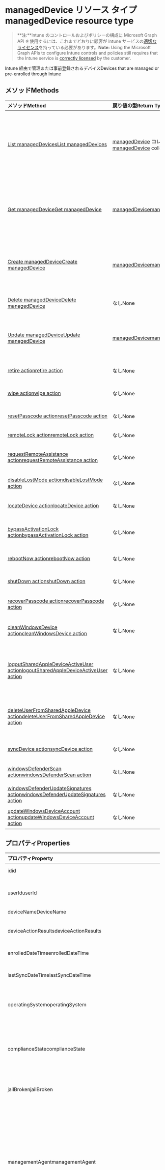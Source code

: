 # <a name="manageddevice-resource-type"></a><span data-ttu-id="0aaae-101">managedDevice リソース タイプ</span><span class="sxs-lookup"><span data-stu-id="0aaae-101">managedDevice resource type</span></span>

> <span data-ttu-id="0aaae-102">**注:**Intune のコントロールおよびポリシーの構成に Microsoft Graph API を使用するには、これまでどおりに顧客が Intune サービスの[適切なライセンス](https://go.microsoft.com/fwlink/?linkid=839381)を持っている必要があります。</span><span class="sxs-lookup"><span data-stu-id="0aaae-102">**Note:** Using the Microsoft Graph APIs to configure Intune controls and policies still requires that the Intune service is [correctly licensed](https://go.microsoft.com/fwlink/?linkid=839381) by the customer.</span></span>

<span data-ttu-id="0aaae-103">Intune 経由で管理または事前登録されるデバイス</span><span class="sxs-lookup"><span data-stu-id="0aaae-103">Devices that are managed or pre-enrolled through Intune</span></span>
## <a name="methods"></a><span data-ttu-id="0aaae-104">メソッド</span><span class="sxs-lookup"><span data-stu-id="0aaae-104">Methods</span></span>
|<span data-ttu-id="0aaae-105">メソッド</span><span class="sxs-lookup"><span data-stu-id="0aaae-105">Method</span></span>|<span data-ttu-id="0aaae-106">戻り値の型</span><span class="sxs-lookup"><span data-stu-id="0aaae-106">Return Type</span></span>|<span data-ttu-id="0aaae-107">説明</span><span class="sxs-lookup"><span data-stu-id="0aaae-107">Description</span></span>|
|:---|:---|:---|
|[<span data-ttu-id="0aaae-108">List managedDevices</span><span class="sxs-lookup"><span data-stu-id="0aaae-108">List managedDevices</span></span>](../api/intune_devices_manageddevice_list.md)|<span data-ttu-id="0aaae-109">[managedDevice](../resources/intune_devices_manageddevice.md) コレクション</span><span class="sxs-lookup"><span data-stu-id="0aaae-109">[managedDevice](../resources/intune_devices_manageddevice.md) collection</span></span>|<span data-ttu-id="0aaae-110">[managedDevice](../resources/intune_devices_manageddevice.md) オブジェクトのプロパティとリレーションシップをリストします。</span><span class="sxs-lookup"><span data-stu-id="0aaae-110">List properties and relationships of the [managedDevice](../resources/intune_devices_manageddevice.md) objects.</span></span>|
|[<span data-ttu-id="0aaae-111">Get managedDevice</span><span class="sxs-lookup"><span data-stu-id="0aaae-111">Get managedDevice</span></span>](../api/intune_devices_manageddevice_get.md)|[<span data-ttu-id="0aaae-112">managedDevice</span><span class="sxs-lookup"><span data-stu-id="0aaae-112">managedDevice</span></span>](../resources/intune_devices_manageddevice.md)|<span data-ttu-id="0aaae-113">[managedDevice](../resources/intune_devices_manageddevice.md) オブジェクトのプロパティとリレーションシップを読み取ります。</span><span class="sxs-lookup"><span data-stu-id="0aaae-113">Read properties and relationships of [plannerPlanDetails](../resources/intune_devices_manageddevice.md) object.</span></span>|
|[<span data-ttu-id="0aaae-114">Create managedDevice</span><span class="sxs-lookup"><span data-stu-id="0aaae-114">Create managedDevice</span></span>](../api/intune_devices_manageddevice_create.md)|[<span data-ttu-id="0aaae-115">managedDevice</span><span class="sxs-lookup"><span data-stu-id="0aaae-115">managedDevice</span></span>](../resources/intune_devices_manageddevice.md)|<span data-ttu-id="0aaae-116">新しい [managedDevice](../resources/intune_devices_manageddevice.md) オブジェクトを作成します。</span><span class="sxs-lookup"><span data-stu-id="0aaae-116">Create a new [plannerBucket](../resources/intune_devices_manageddevice.md) object.</span></span>|
|[<span data-ttu-id="0aaae-117">Delete managedDevice</span><span class="sxs-lookup"><span data-stu-id="0aaae-117">Delete managedDevice</span></span>](../api/intune_devices_manageddevice_delete.md)|<span data-ttu-id="0aaae-118">なし</span><span class="sxs-lookup"><span data-stu-id="0aaae-118">None</span></span>|<span data-ttu-id="0aaae-119">[managedDevice](../resources/intune_devices_manageddevice.md) を削除します。</span><span class="sxs-lookup"><span data-stu-id="0aaae-119">Deletes a [managedDevice](../resources/intune_devices_manageddevice.md).</span></span>|
|[<span data-ttu-id="0aaae-120">Update managedDevice</span><span class="sxs-lookup"><span data-stu-id="0aaae-120">Update managedDevice</span></span>](../api/intune_devices_manageddevice_update.md)|[<span data-ttu-id="0aaae-121">managedDevice</span><span class="sxs-lookup"><span data-stu-id="0aaae-121">managedDevice</span></span>](../resources/intune_devices_manageddevice.md)|<span data-ttu-id="0aaae-122">[managedDevice](../resources/intune_devices_manageddevice.md) オブジェクトのプロパティを更新します。</span><span class="sxs-lookup"><span data-stu-id="0aaae-122">Update the properties of a [calendar](../resources/intune_devices_manageddevice.md) object.</span></span>|
|[<span data-ttu-id="0aaae-123">retire action</span><span class="sxs-lookup"><span data-stu-id="0aaae-123">retire action</span></span>](../api/intune_devices_manageddevice_retire.md)|<span data-ttu-id="0aaae-124">なし</span><span class="sxs-lookup"><span data-stu-id="0aaae-124">None</span></span>|<span data-ttu-id="0aaae-125">デバイスを破棄します</span><span class="sxs-lookup"><span data-stu-id="0aaae-125">Retire a device</span></span>|
|[<span data-ttu-id="0aaae-126">wipe action</span><span class="sxs-lookup"><span data-stu-id="0aaae-126">wipe action</span></span>](../api/intune_devices_manageddevice_wipe.md)|<span data-ttu-id="0aaae-127">なし</span><span class="sxs-lookup"><span data-stu-id="0aaae-127">None</span></span>|<span data-ttu-id="0aaae-128">デバイスをワイプします</span><span class="sxs-lookup"><span data-stu-id="0aaae-128">Wipe a device</span></span>|
|[<span data-ttu-id="0aaae-129">resetPasscode action</span><span class="sxs-lookup"><span data-stu-id="0aaae-129">resetPasscode action</span></span>](../api/intune_devices_manageddevice_resetpasscode.md)|<span data-ttu-id="0aaae-130">なし</span><span class="sxs-lookup"><span data-stu-id="0aaae-130">None</span></span>|<span data-ttu-id="0aaae-131">パスコードをリセットします</span><span class="sxs-lookup"><span data-stu-id="0aaae-131">Reset passcode</span></span>|
|[<span data-ttu-id="0aaae-132">remoteLock action</span><span class="sxs-lookup"><span data-stu-id="0aaae-132">remoteLock action</span></span>](../api/intune_devices_manageddevice_remotelock.md)|<span data-ttu-id="0aaae-133">なし</span><span class="sxs-lookup"><span data-stu-id="0aaae-133">None</span></span>|<span data-ttu-id="0aaae-134">リモート ロック</span><span class="sxs-lookup"><span data-stu-id="0aaae-134">Remote lock</span></span>|
|[<span data-ttu-id="0aaae-135">requestRemoteAssistance action</span><span class="sxs-lookup"><span data-stu-id="0aaae-135">requestRemoteAssistance action</span></span>](../api/intune_devices_manageddevice_requestremoteassistance.md)|<span data-ttu-id="0aaae-136">なし</span><span class="sxs-lookup"><span data-stu-id="0aaae-136">None</span></span>|<span data-ttu-id="0aaae-137">リモート アシスタンスを要求します</span><span class="sxs-lookup"><span data-stu-id="0aaae-137">Request remote assistance</span></span>|
|[<span data-ttu-id="0aaae-138">disableLostMode action</span><span class="sxs-lookup"><span data-stu-id="0aaae-138">disableLostMode action</span></span>](../api/intune_devices_manageddevice_disablelostmode.md)|<span data-ttu-id="0aaae-139">なし</span><span class="sxs-lookup"><span data-stu-id="0aaae-139">None</span></span>|<span data-ttu-id="0aaae-140">紛失モードを無効化します</span><span class="sxs-lookup"><span data-stu-id="0aaae-140">Disable lost mode</span></span>|
|[<span data-ttu-id="0aaae-141">locateDevice action</span><span class="sxs-lookup"><span data-stu-id="0aaae-141">locateDevice action</span></span>](../api/intune_devices_manageddevice_locatedevice.md)|<span data-ttu-id="0aaae-142">なし</span><span class="sxs-lookup"><span data-stu-id="0aaae-142">None</span></span>|<span data-ttu-id="0aaae-143">デバイスを検索します</span><span class="sxs-lookup"><span data-stu-id="0aaae-143">Locate a device</span></span>|
|[<span data-ttu-id="0aaae-144">bypassActivationLock action</span><span class="sxs-lookup"><span data-stu-id="0aaae-144">bypassActivationLock action</span></span>](../api/intune_devices_manageddevice_bypassactivationlock.md)|<span data-ttu-id="0aaae-145">なし</span><span class="sxs-lookup"><span data-stu-id="0aaae-145">None</span></span>|<span data-ttu-id="0aaae-146">アクティベーション ロックをバイパスします</span><span class="sxs-lookup"><span data-stu-id="0aaae-146">Bypass activation lock</span></span>|
|[<span data-ttu-id="0aaae-147">rebootNow action</span><span class="sxs-lookup"><span data-stu-id="0aaae-147">rebootNow action</span></span>](../api/intune_devices_manageddevice_rebootnow.md)|<span data-ttu-id="0aaae-148">なし</span><span class="sxs-lookup"><span data-stu-id="0aaae-148">None</span></span>|<span data-ttu-id="0aaae-149">デバイスを再起動します</span><span class="sxs-lookup"><span data-stu-id="0aaae-149">Reboot device</span></span>|
|[<span data-ttu-id="0aaae-150">shutDown action</span><span class="sxs-lookup"><span data-stu-id="0aaae-150">shutDown action</span></span>](../api/intune_devices_manageddevice_shutdown.md)|<span data-ttu-id="0aaae-151">なし</span><span class="sxs-lookup"><span data-stu-id="0aaae-151">None</span></span>|<span data-ttu-id="0aaae-152">デバイスをシャットダウンします</span><span class="sxs-lookup"><span data-stu-id="0aaae-152">Shut down device</span></span>|
|[<span data-ttu-id="0aaae-153">recoverPasscode action</span><span class="sxs-lookup"><span data-stu-id="0aaae-153">recoverPasscode action</span></span>](../api/intune_devices_manageddevice_recoverpasscode.md)|<span data-ttu-id="0aaae-154">なし</span><span class="sxs-lookup"><span data-stu-id="0aaae-154">None</span></span>|<span data-ttu-id="0aaae-155">パスコードを回復します</span><span class="sxs-lookup"><span data-stu-id="0aaae-155">Recover passcode</span></span>|
|[<span data-ttu-id="0aaae-156">cleanWindowsDevice action</span><span class="sxs-lookup"><span data-stu-id="0aaae-156">cleanWindowsDevice action</span></span>](../api/intune_devices_manageddevice_cleanwindowsdevice.md)|<span data-ttu-id="0aaae-157">なし</span><span class="sxs-lookup"><span data-stu-id="0aaae-157">None</span></span>|<span data-ttu-id="0aaae-158">Windows デバイスをクリーンにします</span><span class="sxs-lookup"><span data-stu-id="0aaae-158">Clean Windows device</span></span>|
|[<span data-ttu-id="0aaae-159">logoutSharedAppleDeviceActiveUser action</span><span class="sxs-lookup"><span data-stu-id="0aaae-159">logoutSharedAppleDeviceActiveUser action</span></span>](../api/intune_devices_manageddevice_logoutsharedappledeviceactiveuser.md)|<span data-ttu-id="0aaae-160">なし</span><span class="sxs-lookup"><span data-stu-id="0aaae-160">None</span></span>|<span data-ttu-id="0aaae-161">共有の Apple デバイスのアクティブなユーザーをログアウトします</span><span class="sxs-lookup"><span data-stu-id="0aaae-161">Logout shared Apple device active user</span></span>|
|[<span data-ttu-id="0aaae-162">deleteUserFromSharedAppleDevice action</span><span class="sxs-lookup"><span data-stu-id="0aaae-162">deleteUserFromSharedAppleDevice action</span></span>](../api/intune_devices_manageddevice_deleteuserfromsharedappledevice.md)|<span data-ttu-id="0aaae-163">なし</span><span class="sxs-lookup"><span data-stu-id="0aaae-163">None</span></span>|<span data-ttu-id="0aaae-164">共有の Apple デバイスからユーザーを削除します</span><span class="sxs-lookup"><span data-stu-id="0aaae-164">Delete user from shared Apple device</span></span>|
|[<span data-ttu-id="0aaae-165">syncDevice action</span><span class="sxs-lookup"><span data-stu-id="0aaae-165">syncDevice action</span></span>](../api/intune_devices_manageddevice_syncdevice.md)|<span data-ttu-id="0aaae-166">なし</span><span class="sxs-lookup"><span data-stu-id="0aaae-166">None</span></span>|<span data-ttu-id="0aaae-167">まだ文書化されていません</span><span class="sxs-lookup"><span data-stu-id="0aaae-167">Not yet documented</span></span>|
|[<span data-ttu-id="0aaae-168">windowsDefenderScan action</span><span class="sxs-lookup"><span data-stu-id="0aaae-168">windowsDefenderScan action</span></span>](../api/intune_devices_manageddevice_windowsdefenderscan.md)|<span data-ttu-id="0aaae-169">なし</span><span class="sxs-lookup"><span data-stu-id="0aaae-169">None</span></span>|<span data-ttu-id="0aaae-170">まだ文書化されていません</span><span class="sxs-lookup"><span data-stu-id="0aaae-170">Not yet documented</span></span>|
|[<span data-ttu-id="0aaae-171">windowsDefenderUpdateSignatures action</span><span class="sxs-lookup"><span data-stu-id="0aaae-171">windowsDefenderUpdateSignatures action</span></span>](../api/intune_devices_manageddevice_windowsdefenderupdatesignatures.md)|<span data-ttu-id="0aaae-172">なし</span><span class="sxs-lookup"><span data-stu-id="0aaae-172">None</span></span>|<span data-ttu-id="0aaae-173">まだ文書化されていません</span><span class="sxs-lookup"><span data-stu-id="0aaae-173">Not yet documented</span></span>|
|[<span data-ttu-id="0aaae-174">updateWindowsDeviceAccount action</span><span class="sxs-lookup"><span data-stu-id="0aaae-174">updateWindowsDeviceAccount action</span></span>](../api/intune_devices_manageddevice_updatewindowsdeviceaccount.md)|<span data-ttu-id="0aaae-175">なし</span><span class="sxs-lookup"><span data-stu-id="0aaae-175">None</span></span>|<span data-ttu-id="0aaae-176">まだ文書化されていません</span><span class="sxs-lookup"><span data-stu-id="0aaae-176">Not yet documented</span></span>|

## <a name="properties"></a><span data-ttu-id="0aaae-177">プロパティ</span><span class="sxs-lookup"><span data-stu-id="0aaae-177">Properties</span></span>
|<span data-ttu-id="0aaae-178">プロパティ</span><span class="sxs-lookup"><span data-stu-id="0aaae-178">Property</span></span>|<span data-ttu-id="0aaae-179">型</span><span class="sxs-lookup"><span data-stu-id="0aaae-179">Type</span></span>|<span data-ttu-id="0aaae-180">説明</span><span class="sxs-lookup"><span data-stu-id="0aaae-180">Description</span></span>|
|:---|:---|:---|
|<span data-ttu-id="0aaae-181">id</span><span class="sxs-lookup"><span data-stu-id="0aaae-181">id</span></span>|<span data-ttu-id="0aaae-182">String</span><span class="sxs-lookup"><span data-stu-id="0aaae-182">String</span></span>|<span data-ttu-id="0aaae-183">デバイスの一意識別子</span><span class="sxs-lookup"><span data-stu-id="0aaae-183">Unique Identifier for the device</span></span>|
|<span data-ttu-id="0aaae-184">userId</span><span class="sxs-lookup"><span data-stu-id="0aaae-184">userId</span></span>|<span data-ttu-id="0aaae-185">String</span><span class="sxs-lookup"><span data-stu-id="0aaae-185">String</span></span>|<span data-ttu-id="0aaae-186">デバイスに関連付けられているユーザーの一意の識別子</span><span class="sxs-lookup"><span data-stu-id="0aaae-186">Unique Identifier for the user associated with the device</span></span>|
|<span data-ttu-id="0aaae-187">deviceName</span><span class="sxs-lookup"><span data-stu-id="0aaae-187">DeviceName</span></span>|<span data-ttu-id="0aaae-188">String</span><span class="sxs-lookup"><span data-stu-id="0aaae-188">String</span></span>|<span data-ttu-id="0aaae-189">デバイスの名前</span><span class="sxs-lookup"><span data-stu-id="0aaae-189">Name of the device</span></span>|
|<span data-ttu-id="0aaae-190">deviceActionResults</span><span class="sxs-lookup"><span data-stu-id="0aaae-190">deviceActionResults</span></span>|<span data-ttu-id="0aaae-191">[deviceActionResult](../resources/intune_devices_deviceactionresult.md) コレクション</span><span class="sxs-lookup"><span data-stu-id="0aaae-191">[deviceActionResult](../resources/intune_devices_deviceactionresult.md) collection</span></span>|<span data-ttu-id="0aaae-192">ComplexType deviceActionResult オブジェクトのリスト。</span><span class="sxs-lookup"><span data-stu-id="0aaae-192">List of ComplexType deviceActionResult objects.</span></span>|
|<span data-ttu-id="0aaae-193">enrolledDateTime</span><span class="sxs-lookup"><span data-stu-id="0aaae-193">enrolledDateTime</span></span>|<span data-ttu-id="0aaae-194">DateTimeOffset</span><span class="sxs-lookup"><span data-stu-id="0aaae-194">DateTimeOffset</span></span>|<span data-ttu-id="0aaae-195">デバイスの登録時刻。</span><span class="sxs-lookup"><span data-stu-id="0aaae-195">Enrollment time of the device.</span></span>|
|<span data-ttu-id="0aaae-196">lastSyncDateTime</span><span class="sxs-lookup"><span data-stu-id="0aaae-196">lastSyncDateTime</span></span>|<span data-ttu-id="0aaae-197">DateTimeOffset</span><span class="sxs-lookup"><span data-stu-id="0aaae-197">DateTimeOffset</span></span>|<span data-ttu-id="0aaae-198">デバイスが Intune との正常な同期を最終的に完了した日時。</span><span class="sxs-lookup"><span data-stu-id="0aaae-198">The date and time that the device last completed a successful sync with Intune.</span></span>|
|<span data-ttu-id="0aaae-199">operatingSystem</span><span class="sxs-lookup"><span data-stu-id="0aaae-199">operatingSystem</span></span>|<span data-ttu-id="0aaae-200">String</span><span class="sxs-lookup"><span data-stu-id="0aaae-200">String</span></span>|<span data-ttu-id="0aaae-201">デバイスのオペレーティング システム。</span><span class="sxs-lookup"><span data-stu-id="0aaae-201">Operating system of the device.</span></span> <span data-ttu-id="0aaae-202">Windows、iOS など。</span><span class="sxs-lookup"><span data-stu-id="0aaae-202">Windows, iOS, etc.</span></span>|
|<span data-ttu-id="0aaae-203">complianceState</span><span class="sxs-lookup"><span data-stu-id="0aaae-203">complianceState</span></span>|<span data-ttu-id="0aaae-204">String</span><span class="sxs-lookup"><span data-stu-id="0aaae-204">String</span></span>|<span data-ttu-id="0aaae-205">デバイスのコンプライアンス状態。</span><span class="sxs-lookup"><span data-stu-id="0aaae-205">Compliance state of the device.</span></span> <span data-ttu-id="0aaae-206">可能な値は、`unknown`、`compliant`、`noncompliant`、`conflict`、`error`、`inGracePeriod`、`configManager` です。</span><span class="sxs-lookup"><span data-stu-id="0aaae-206">Possible values are: `unknown`, `compliant`, `noncompliant`, `conflict`, `error`, `inGracePeriod`, `configManager`.</span></span>|
|<span data-ttu-id="0aaae-207">jailBroken</span><span class="sxs-lookup"><span data-stu-id="0aaae-207">jailBroken</span></span>|<span data-ttu-id="0aaae-208">String</span><span class="sxs-lookup"><span data-stu-id="0aaae-208">String</span></span>|<span data-ttu-id="0aaae-209">デバイスが脱獄またはルート化されたかどうかを示します。</span><span class="sxs-lookup"><span data-stu-id="0aaae-209">whether the device is jail broken or rooted.</span></span>|
|<span data-ttu-id="0aaae-210">managementAgent</span><span class="sxs-lookup"><span data-stu-id="0aaae-210">managementAgent</span></span>|<span data-ttu-id="0aaae-211">String</span><span class="sxs-lookup"><span data-stu-id="0aaae-211">String</span></span>|<span data-ttu-id="0aaae-212">デバイスの管理チャネル。</span><span class="sxs-lookup"><span data-stu-id="0aaae-212">Management channel of the device.</span></span> <span data-ttu-id="0aaae-213">Intune、EAS など。可能な値は、`eas`、`mdm`、`easMdm`、`intuneClient`、`easIntuneClient`、`configurationManagerClient`、`configurationManagerClientMdm`、`configurationManagerClientMdmEas`、`unknown`、`jamf`、`googleCloudDevicePolicyController` です。</span><span class="sxs-lookup"><span data-stu-id="0aaae-213">Intune, EAS, etc. Possible values are: `eas`, `mdm`, `easMdm`, `intuneClient`, `easIntuneClient`, `configurationManagerClient`, `configurationManagerClientMdm`, `configurationManagerClientMdmEas`, `unknown`, `jamf`, `googleCloudDevicePolicyController`.</span></span>|
|<span data-ttu-id="0aaae-214">osVersion</span><span class="sxs-lookup"><span data-stu-id="0aaae-214">osVersion</span></span>|<span data-ttu-id="0aaae-215">String</span><span class="sxs-lookup"><span data-stu-id="0aaae-215">String</span></span>|<span data-ttu-id="0aaae-216">デバイスのオペレーティング システムのバージョン。</span><span class="sxs-lookup"><span data-stu-id="0aaae-216">Operating system version of the device.</span></span>|
|<span data-ttu-id="0aaae-217">easActivated</span><span class="sxs-lookup"><span data-stu-id="0aaae-217">easActivated</span></span>|<span data-ttu-id="0aaae-218">Boolean</span><span class="sxs-lookup"><span data-stu-id="0aaae-218">Boolean</span></span>|<span data-ttu-id="0aaae-219">Exchange ActiveSync がアクティブになっているデバイスかどうかを示します。</span><span class="sxs-lookup"><span data-stu-id="0aaae-219">Whether the device is Exchange ActiveSync activated.</span></span>|
|<span data-ttu-id="0aaae-220">easDeviceId</span><span class="sxs-lookup"><span data-stu-id="0aaae-220">easDeviceId</span></span>|<span data-ttu-id="0aaae-221">String</span><span class="sxs-lookup"><span data-stu-id="0aaae-221">String</span></span>|<span data-ttu-id="0aaae-222">デバイスの Exchange ActiveSync の ID。</span><span class="sxs-lookup"><span data-stu-id="0aaae-222">Exchange ActiveSync Id of the device.</span></span>|
|<span data-ttu-id="0aaae-223">easActivationDateTime</span><span class="sxs-lookup"><span data-stu-id="0aaae-223">easActivationDateTime</span></span>|<span data-ttu-id="0aaae-224">DateTimeOffset</span><span class="sxs-lookup"><span data-stu-id="0aaae-224">DateTimeOffset</span></span>|<span data-ttu-id="0aaae-225">デバイスの Exchange ActivationSync のアクティブ化の時刻。</span><span class="sxs-lookup"><span data-stu-id="0aaae-225">Exchange ActivationSync activation time of the device.</span></span>|
|<span data-ttu-id="0aaae-226">azureADRegistered</span><span class="sxs-lookup"><span data-stu-id="0aaae-226">azureADRegistered</span></span>|<span data-ttu-id="0aaae-227">Boolean</span><span class="sxs-lookup"><span data-stu-id="0aaae-227">Boolean</span></span>|<span data-ttu-id="0aaae-228">Azure Active Directory が登録されているデバイスかどうかを示します。</span><span class="sxs-lookup"><span data-stu-id="0aaae-228">Whether the device is Azure Active Directory registered.</span></span>|
|<span data-ttu-id="0aaae-229">deviceEnrollmentType</span><span class="sxs-lookup"><span data-stu-id="0aaae-229">deviceEnrollmentType</span></span>|<span data-ttu-id="0aaae-230">String</span><span class="sxs-lookup"><span data-stu-id="0aaae-230">String</span></span>|<span data-ttu-id="0aaae-231">デバイスの登録の種類。</span><span class="sxs-lookup"><span data-stu-id="0aaae-231">Enrollment type of the device.</span></span> <span data-ttu-id="0aaae-232">可能な値は、`unknown`、`userEnrollment`、`deviceEnrollmentManager`、`appleBulkWithUser`、`appleBulkWithoutUser`、`windowsAzureADJoin`、`windowsBulkUserless`、`windowsAutoEnrollment`、`windowsBulkAzureDomainJoin`、`windowsCoManagement` です。</span><span class="sxs-lookup"><span data-stu-id="0aaae-232">Possible values are: `unknown`, `userEnrollment`, `deviceEnrollmentManager`, `appleBulkWithUser`, `appleBulkWithoutUser`, `windowsAzureADJoin`, `windowsBulkUserless`, `windowsAutoEnrollment`, `windowsBulkAzureDomainJoin`, `windowsCoManagement`.</span></span>|
|<span data-ttu-id="0aaae-233">activationLockBypassCode</span><span class="sxs-lookup"><span data-stu-id="0aaae-233">activationLockBypassCode</span></span>|<span data-ttu-id="0aaae-234">String</span><span class="sxs-lookup"><span data-stu-id="0aaae-234">String</span></span>|<span data-ttu-id="0aaae-235">デバイスのアクティベーション ロックをバイパスするためのコード。</span><span class="sxs-lookup"><span data-stu-id="0aaae-235">Code that allows the Activation Lock on a device to be bypassed.</span></span>|
|<span data-ttu-id="0aaae-236">emailAddress</span><span class="sxs-lookup"><span data-stu-id="0aaae-236">emailAddress</span></span>|<span data-ttu-id="0aaae-237">String</span><span class="sxs-lookup"><span data-stu-id="0aaae-237">String</span></span>|<span data-ttu-id="0aaae-238">デバイスに関連付けられているユーザーの電子メール</span><span class="sxs-lookup"><span data-stu-id="0aaae-238">Email(s) for the user associated with the device</span></span>|
|<span data-ttu-id="0aaae-239">azureADDeviceId</span><span class="sxs-lookup"><span data-stu-id="0aaae-239">azureADDeviceId</span></span>|<span data-ttu-id="0aaae-240">String</span><span class="sxs-lookup"><span data-stu-id="0aaae-240">String</span></span>|<span data-ttu-id="0aaae-241">Azure Active Directory デバイスの一意識別子。</span><span class="sxs-lookup"><span data-stu-id="0aaae-241">The unique identifier for the Azure Active Directory device.</span></span> <span data-ttu-id="0aaae-242">読み取り専用。</span><span class="sxs-lookup"><span data-stu-id="0aaae-242">Read only.</span></span>|
|<span data-ttu-id="0aaae-243">deviceRegistrationState</span><span class="sxs-lookup"><span data-stu-id="0aaae-243">deviceRegistrationState</span></span>|<span data-ttu-id="0aaae-244">String</span><span class="sxs-lookup"><span data-stu-id="0aaae-244">String</span></span>|<span data-ttu-id="0aaae-245">デバイスの登録状態。</span><span class="sxs-lookup"><span data-stu-id="0aaae-245">Device registration state.</span></span> <span data-ttu-id="0aaae-246">可能な値は、`notRegistered`、`registered`、`revoked`、`keyConflict`、`approvalPending`、`certificateReset`、`notRegisteredPendingEnrollment`、`unknown` です。</span><span class="sxs-lookup"><span data-stu-id="0aaae-246">Possible values are: `notRegistered`, `registered`, `revoked`, `keyConflict`, `approvalPending`, `certificateReset`, `notRegisteredPendingEnrollment`.</span></span>|
|<span data-ttu-id="0aaae-247">deviceCategoryDisplayName</span><span class="sxs-lookup"><span data-stu-id="0aaae-247">deviceCategoryDisplayName</span></span>|<span data-ttu-id="0aaae-248">String</span><span class="sxs-lookup"><span data-stu-id="0aaae-248">String</span></span>|<span data-ttu-id="0aaae-249">デバイス カテゴリの表示名</span><span class="sxs-lookup"><span data-stu-id="0aaae-249">Device category display name</span></span>|
|<span data-ttu-id="0aaae-250">isSupervised</span><span class="sxs-lookup"><span data-stu-id="0aaae-250">isSupervised</span></span>|<span data-ttu-id="0aaae-251">Boolean</span><span class="sxs-lookup"><span data-stu-id="0aaae-251">Boolean</span></span>|<span data-ttu-id="0aaae-252">デバイスの管理状況</span><span class="sxs-lookup"><span data-stu-id="0aaae-252">Device supervised status</span></span>|
|<span data-ttu-id="0aaae-253">exchangeLastSuccessfulSyncDateTime</span><span class="sxs-lookup"><span data-stu-id="0aaae-253">exchangeLastSuccessfulSyncDateTime</span></span>|<span data-ttu-id="0aaae-254">DateTimeOffset</span><span class="sxs-lookup"><span data-stu-id="0aaae-254">DateTimeOffset</span></span>|<span data-ttu-id="0aaae-255">最後にデバイスが Exchange に接続した時刻。</span><span class="sxs-lookup"><span data-stu-id="0aaae-255">Last time the device contacted Exchange.</span></span>|
|<span data-ttu-id="0aaae-256">exchangeAccessState</span><span class="sxs-lookup"><span data-stu-id="0aaae-256">exchangeAccessState</span></span>|<span data-ttu-id="0aaae-257">String</span><span class="sxs-lookup"><span data-stu-id="0aaae-257">String</span></span>|<span data-ttu-id="0aaae-258">Exchange でのデバイスのアクセスの状態。</span><span class="sxs-lookup"><span data-stu-id="0aaae-258">The Access State of the device in Exchange.</span></span> <span data-ttu-id="0aaae-259">可能な値は、`none`、`unknown`、`allowed`、`blocked`、`quarantined` です。</span><span class="sxs-lookup"><span data-stu-id="0aaae-259">Possible values are: `none`, `unknown`, `allowed`, `blocked`, `quarantined`.</span></span>|
|<span data-ttu-id="0aaae-260">exchangeAccessStateReason</span><span class="sxs-lookup"><span data-stu-id="0aaae-260">exchangeAccessStateReason</span></span>|<span data-ttu-id="0aaae-261">String</span><span class="sxs-lookup"><span data-stu-id="0aaae-261">String</span></span>|<span data-ttu-id="0aaae-262">Exchange でのデバイスの状態の理由。</span><span class="sxs-lookup"><span data-stu-id="0aaae-262">The reason for the device's access state in Exchange.</span></span> <span data-ttu-id="0aaae-263">可能な値は、`none`、`unknown`、`exchangeGlobalRule`、`exchangeIndividualRule`、`exchangeDeviceRule`、`exchangeUpgrade`、`exchangeMailboxPolicy`、`other`、`compliant`、`notCompliant`、`notEnrolled`、`unknownLocation`、`mfaRequired`、`azureADBlockDueToAccessPolicy`、`compromisedPassword`、`deviceNotKnownWithManagedApp` です。</span><span class="sxs-lookup"><span data-stu-id="0aaae-263">Possible values are: `none`, `unknown`, `exchangeGlobalRule`, `exchangeIndividualRule`, `exchangeDeviceRule`, `exchangeUpgrade`, `exchangeMailboxPolicy`, `other`, `compliant`, `notCompliant`, `notEnrolled`, `unknownLocation`, `mfaRequired`, `azureADBlockDueToAccessPolicy`, `compromisedPassword`, `deviceNotKnownWithManagedApp`.</span></span>|
|<span data-ttu-id="0aaae-264">remoteAssistanceSessionUrl</span><span class="sxs-lookup"><span data-stu-id="0aaae-264">remoteAssistanceSessionUrl</span></span>|<span data-ttu-id="0aaae-265">String</span><span class="sxs-lookup"><span data-stu-id="0aaae-265">String</span></span>|<span data-ttu-id="0aaae-266">デバイスとのリモート アシスタンス セッションを確立できるようにする URL。</span><span class="sxs-lookup"><span data-stu-id="0aaae-266">Url that allows a Remote Assistance session to be established with the device.</span></span>|
|<span data-ttu-id="0aaae-267">remoteAssistanceSessionErrorDetails</span><span class="sxs-lookup"><span data-stu-id="0aaae-267">remoteAssistanceSessionErrorDetails</span></span>|<span data-ttu-id="0aaae-268">String</span><span class="sxs-lookup"><span data-stu-id="0aaae-268">String</span></span>|<span data-ttu-id="0aaae-269">リモート アシスタンス セッション オブジェクトの作成時に問題を識別するエラー文字列。</span><span class="sxs-lookup"><span data-stu-id="0aaae-269">An error string that identifies issues when creating Remote Assistance session objects.</span></span>|
|<span data-ttu-id="0aaae-270">isEncrypted</span><span class="sxs-lookup"><span data-stu-id="0aaae-270">IsEncrypted</span></span>|<span data-ttu-id="0aaae-271">Boolean</span><span class="sxs-lookup"><span data-stu-id="0aaae-271">Boolean</span></span>|<span data-ttu-id="0aaae-272">デバイスの暗号化の状態</span><span class="sxs-lookup"><span data-stu-id="0aaae-272">Device encryption status</span></span>|
|<span data-ttu-id="0aaae-273">userPrincipalName</span><span class="sxs-lookup"><span data-stu-id="0aaae-273">userPrincipalName</span></span>|<span data-ttu-id="0aaae-274">String</span><span class="sxs-lookup"><span data-stu-id="0aaae-274">String</span></span>|<span data-ttu-id="0aaae-275">デバイスのユーザー プリンシパル名。</span><span class="sxs-lookup"><span data-stu-id="0aaae-275">The user principal name.</span></span>|
|<span data-ttu-id="0aaae-276">model</span><span class="sxs-lookup"><span data-stu-id="0aaae-276">model</span></span>|<span data-ttu-id="0aaae-277">String</span><span class="sxs-lookup"><span data-stu-id="0aaae-277">String</span></span>|<span data-ttu-id="0aaae-278">デバイスのモデル</span><span class="sxs-lookup"><span data-stu-id="0aaae-278">Model of the device</span></span>|
|<span data-ttu-id="0aaae-279">manufacturer</span><span class="sxs-lookup"><span data-stu-id="0aaae-279">Camera manufacturer.</span></span>|<span data-ttu-id="0aaae-280">String</span><span class="sxs-lookup"><span data-stu-id="0aaae-280">String</span></span>|<span data-ttu-id="0aaae-281">デバイスのメーカー</span><span class="sxs-lookup"><span data-stu-id="0aaae-281">Manufacturer of the device</span></span>|
|<span data-ttu-id="0aaae-282">imei</span><span class="sxs-lookup"><span data-stu-id="0aaae-282">imei</span></span>|<span data-ttu-id="0aaae-283">String</span><span class="sxs-lookup"><span data-stu-id="0aaae-283">String</span></span>|<span data-ttu-id="0aaae-284">IMEI</span><span class="sxs-lookup"><span data-stu-id="0aaae-284">IMEI</span></span>|
|<span data-ttu-id="0aaae-285">complianceGracePeriodExpirationDateTime</span><span class="sxs-lookup"><span data-stu-id="0aaae-285">complianceGracePeriodExpirationDateTime</span></span>|<span data-ttu-id="0aaae-286">DateTimeOffset</span><span class="sxs-lookup"><span data-stu-id="0aaae-286">DateTimeOffset</span></span>|<span data-ttu-id="0aaae-287">デバイス コンプライアンスの猶予期間が過ぎる DateTime</span><span class="sxs-lookup"><span data-stu-id="0aaae-287">The DateTime when device compliance grace period expires</span></span>|
|<span data-ttu-id="0aaae-288">serialNumber</span><span class="sxs-lookup"><span data-stu-id="0aaae-288">serialNumber</span></span>|<span data-ttu-id="0aaae-289">String</span><span class="sxs-lookup"><span data-stu-id="0aaae-289">String</span></span>|<span data-ttu-id="0aaae-290">SerialNumber</span><span class="sxs-lookup"><span data-stu-id="0aaae-290">object  . SerialNumber</span></span>|
|<span data-ttu-id="0aaae-291">phoneNumber</span><span class="sxs-lookup"><span data-stu-id="0aaae-291">PhoneNumber</span></span>|<span data-ttu-id="0aaae-292">String</span><span class="sxs-lookup"><span data-stu-id="0aaae-292">String</span></span>|<span data-ttu-id="0aaae-293">デバイスの電話番号</span><span class="sxs-lookup"><span data-stu-id="0aaae-293">Phone number of the device</span></span>|
|<span data-ttu-id="0aaae-294">androidSecurityPatchLevel</span><span class="sxs-lookup"><span data-stu-id="0aaae-294">androidSecurityPatchLevel</span></span>|<span data-ttu-id="0aaae-295">String</span><span class="sxs-lookup"><span data-stu-id="0aaae-295">String</span></span>|<span data-ttu-id="0aaae-296">Android セキュリティ パッチのレベル</span><span class="sxs-lookup"><span data-stu-id="0aaae-296">Android security patch level</span></span>|
|<span data-ttu-id="0aaae-297">userDisplayName</span><span class="sxs-lookup"><span data-stu-id="0aaae-297">userDisplayName</span></span>|<span data-ttu-id="0aaae-298">String</span><span class="sxs-lookup"><span data-stu-id="0aaae-298">String</span></span>|<span data-ttu-id="0aaae-299">ユーザーの表示名</span><span class="sxs-lookup"><span data-stu-id="0aaae-299">user display name</span></span>|
|<span data-ttu-id="0aaae-300">configurationManagerClientEnabledFeatures</span><span class="sxs-lookup"><span data-stu-id="0aaae-300">configurationManagerClientEnabledFeatures</span></span>|[<span data-ttu-id="0aaae-301">configurationManagerClientEnabledFeatures</span><span class="sxs-lookup"><span data-stu-id="0aaae-301">configurationManagerClientEnabledFeatures</span></span>](../resources/intune_devices_configurationmanagerclientenabledfeatures.md)|<span data-ttu-id="0aaae-302">ConfigrMgr クライアントが有効になっている機能</span><span class="sxs-lookup"><span data-stu-id="0aaae-302">ConfigrMgr client enabled features</span></span>|
|<span data-ttu-id="0aaae-303">wiFiMacAddress</span><span class="sxs-lookup"><span data-stu-id="0aaae-303">wiFiMacAddress</span></span>|<span data-ttu-id="0aaae-304">String</span><span class="sxs-lookup"><span data-stu-id="0aaae-304">String</span></span>|<span data-ttu-id="0aaae-305">Wi-fi MAC</span><span class="sxs-lookup"><span data-stu-id="0aaae-305">Wi-Fi MAC</span></span>|
|<span data-ttu-id="0aaae-306">deviceHealthAttestationState</span><span class="sxs-lookup"><span data-stu-id="0aaae-306">deviceHealthAttestationState</span></span>|[<span data-ttu-id="0aaae-307">deviceHealthAttestationState</span><span class="sxs-lookup"><span data-stu-id="0aaae-307">deviceHealthAttestationState</span></span>](../resources/intune_devices_devicehealthattestationstate.md)|<span data-ttu-id="0aaae-308">デバイスの正常性構成証明の状態。</span><span class="sxs-lookup"><span data-stu-id="0aaae-308">The device health attestation state.</span></span>|
|<span data-ttu-id="0aaae-309">subscriberCarrier</span><span class="sxs-lookup"><span data-stu-id="0aaae-309">subscriberCarrier</span></span>|<span data-ttu-id="0aaae-310">String</span><span class="sxs-lookup"><span data-stu-id="0aaae-310">String</span></span>|<span data-ttu-id="0aaae-311">サブスクライバー通信事業者</span><span class="sxs-lookup"><span data-stu-id="0aaae-311">Subscriber Carrier</span></span>|
|<span data-ttu-id="0aaae-312">meid</span><span class="sxs-lookup"><span data-stu-id="0aaae-312">meid</span></span>|<span data-ttu-id="0aaae-313">String</span><span class="sxs-lookup"><span data-stu-id="0aaae-313">String</span></span>|<span data-ttu-id="0aaae-314">MEID</span><span class="sxs-lookup"><span data-stu-id="0aaae-314">MEID</span></span>|
|<span data-ttu-id="0aaae-315">totalStorageSpaceInBytes</span><span class="sxs-lookup"><span data-stu-id="0aaae-315">totalStorageSpaceInBytes</span></span>|<span data-ttu-id="0aaae-316">Int64</span><span class="sxs-lookup"><span data-stu-id="0aaae-316">Int64</span></span>|<span data-ttu-id="0aaae-317">記憶域の合計 (バイト)</span><span class="sxs-lookup"><span data-stu-id="0aaae-317">Total Storage in Bytes</span></span>|
|<span data-ttu-id="0aaae-318">freeStorageSpaceInBytes</span><span class="sxs-lookup"><span data-stu-id="0aaae-318">freeStorageSpaceInBytes</span></span>|<span data-ttu-id="0aaae-319">Int64</span><span class="sxs-lookup"><span data-stu-id="0aaae-319">Int64</span></span>|<span data-ttu-id="0aaae-320">空き記憶域 (バイト)</span><span class="sxs-lookup"><span data-stu-id="0aaae-320">Free Storage in Bytes</span></span>|
|<span data-ttu-id="0aaae-321">managedDeviceName</span><span class="sxs-lookup"><span data-stu-id="0aaae-321">managedDeviceName</span></span>|<span data-ttu-id="0aaae-322">String</span><span class="sxs-lookup"><span data-stu-id="0aaae-322">String</span></span>|<span data-ttu-id="0aaae-323">デバイスを識別する名前が自動的に生成されます。</span><span class="sxs-lookup"><span data-stu-id="0aaae-323">Automatically generated name to identify a device.</span></span> <span data-ttu-id="0aaae-324">ユーザー フレンドリ名に上書きできます。</span><span class="sxs-lookup"><span data-stu-id="0aaae-324">Can be overwritten to a user friendly name.</span></span>|
|<span data-ttu-id="0aaae-325">partnerReportedThreatState</span><span class="sxs-lookup"><span data-stu-id="0aaae-325">partnerReportedThreatState</span></span>|<span data-ttu-id="0aaae-326">String</span><span class="sxs-lookup"><span data-stu-id="0aaae-326">String</span></span>|<span data-ttu-id="0aaae-327">Mobile Threat Defense パートナーがアカウントおよびデバイスで使用されている場合の、デバイスの脅威の状態を示します。</span><span class="sxs-lookup"><span data-stu-id="0aaae-327">Indicates the threat state of a device when a Mobile Threat Defense partner is in use by the account and device.</span></span> <span data-ttu-id="0aaae-328">読み取り専用。</span><span class="sxs-lookup"><span data-stu-id="0aaae-328">Read Only</span></span> <span data-ttu-id="0aaae-329">可能な値は、`unknown`、`activated`、`deactivated`、`secured`、`lowSeverity`、`mediumSeverity`、`highSeverity`、`unresponsive` です。</span><span class="sxs-lookup"><span data-stu-id="0aaae-329">Possible values are: `unknown`, `activated`, `deactivated`, `secured`, `lowSeverity`, `mediumSeverity`, `highSeverity`.</span></span>|

## <a name="relationships"></a><span data-ttu-id="0aaae-330">リレーションシップ</span><span class="sxs-lookup"><span data-stu-id="0aaae-330">Relationships</span></span>
|<span data-ttu-id="0aaae-331">リレーションシップ</span><span class="sxs-lookup"><span data-stu-id="0aaae-331">Relationship</span></span>|<span data-ttu-id="0aaae-332">型</span><span class="sxs-lookup"><span data-stu-id="0aaae-332">Type</span></span>|<span data-ttu-id="0aaae-333">説明</span><span class="sxs-lookup"><span data-stu-id="0aaae-333">Description</span></span>|
|:---|:---|:---|
|<span data-ttu-id="0aaae-334">deviceCategory</span><span class="sxs-lookup"><span data-stu-id="0aaae-334">deviceCategory</span></span>|[<span data-ttu-id="0aaae-335">deviceCategory</span><span class="sxs-lookup"><span data-stu-id="0aaae-335">deviceCategory</span></span>](../resources/intune_devices_devicecategory.md)|<span data-ttu-id="0aaae-336">デバイス カテゴリ</span><span class="sxs-lookup"><span data-stu-id="0aaae-336">Device category</span></span>|

## <a name="json-representation"></a><span data-ttu-id="0aaae-337">JSON 表記</span><span class="sxs-lookup"><span data-stu-id="0aaae-337">JSON Representation</span></span>
<span data-ttu-id="0aaae-338">以下は、リソースの JSON 表記です。</span><span class="sxs-lookup"><span data-stu-id="0aaae-338">Here is a JSON representation of the resource.</span></span>
<!-- {
  "blockType": "resource",
  "keyProperty": "id",
  "@odata.type": "microsoft.graph.managedDevice"
}
-->
``` json
{
  "@odata.type": "#microsoft.graph.managedDevice",
  "id": "String (identifier)",
  "userId": "String",
  "deviceName": "String",
  "deviceActionResults": [
    {
      "@odata.type": "microsoft.graph.deviceActionResult",
      "actionName": "String",
      "actionState": "String",
      "startDateTime": "String (timestamp)",
      "lastUpdatedDateTime": "String (timestamp)"
    }
  ],
  "enrolledDateTime": "String (timestamp)",
  "lastSyncDateTime": "String (timestamp)",
  "operatingSystem": "String",
  "complianceState": "String",
  "jailBroken": "String",
  "managementAgent": "String",
  "osVersion": "String",
  "easActivated": true,
  "easDeviceId": "String",
  "easActivationDateTime": "String (timestamp)",
  "azureADRegistered": true,
  "deviceEnrollmentType": "String",
  "activationLockBypassCode": "String",
  "emailAddress": "String",
  "azureADDeviceId": "String",
  "deviceRegistrationState": "String",
  "deviceCategoryDisplayName": "String",
  "isSupervised": true,
  "exchangeLastSuccessfulSyncDateTime": "String (timestamp)",
  "exchangeAccessState": "String",
  "exchangeAccessStateReason": "String",
  "remoteAssistanceSessionUrl": "String",
  "remoteAssistanceSessionErrorDetails": "String",
  "isEncrypted": true,
  "userPrincipalName": "String",
  "model": "String",
  "manufacturer": "String",
  "imei": "String",
  "complianceGracePeriodExpirationDateTime": "String (timestamp)",
  "serialNumber": "String",
  "phoneNumber": "String",
  "androidSecurityPatchLevel": "String",
  "userDisplayName": "String",
  "configurationManagerClientEnabledFeatures": {
    "@odata.type": "microsoft.graph.configurationManagerClientEnabledFeatures",
    "inventory": true,
    "modernApps": true,
    "resourceAccess": true,
    "deviceConfiguration": true,
    "compliancePolicy": true,
    "windowsUpdateForBusiness": true
  },
  "wiFiMacAddress": "String",
  "deviceHealthAttestationState": {
    "@odata.type": "microsoft.graph.deviceHealthAttestationState",
    "lastUpdateDateTime": "String",
    "contentNamespaceUrl": "String",
    "deviceHealthAttestationStatus": "String",
    "contentVersion": "String",
    "issuedDateTime": "String (timestamp)",
    "attestationIdentityKey": "String",
    "resetCount": 1024,
    "restartCount": 1024,
    "dataExcutionPolicy": "String",
    "bitLockerStatus": "String",
    "bootManagerVersion": "String",
    "codeIntegrityCheckVersion": "String",
    "secureBoot": "String",
    "bootDebugging": "String",
    "operatingSystemKernelDebugging": "String",
    "codeIntegrity": "String",
    "testSigning": "String",
    "safeMode": "String",
    "windowsPE": "String",
    "earlyLaunchAntiMalwareDriverProtection": "String",
    "virtualSecureMode": "String",
    "pcrHashAlgorithm": "String",
    "bootAppSecurityVersion": "String",
    "bootManagerSecurityVersion": "String",
    "tpmVersion": "String",
    "pcr0": "String",
    "secureBootConfigurationPolicyFingerPrint": "String",
    "codeIntegrityPolicy": "String",
    "bootRevisionListInfo": "String",
    "operatingSystemRevListInfo": "String",
    "healthStatusMismatchInfo": "String",
    "healthAttestationSupportedStatus": "String"
  },
  "subscriberCarrier": "String",
  "meid": "String",
  "totalStorageSpaceInBytes": 1024,
  "freeStorageSpaceInBytes": 1024,
  "managedDeviceName": "String",
  "partnerReportedThreatState": "String"
}
```



